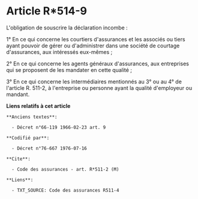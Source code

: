 # Article R*514-9

L'obligation de souscrire la déclaration incombe :

1° En ce qui concerne les courtiers d'assurances et les associés ou tiers ayant pouvoir de gérer ou d'administrer dans une
société de courtage d'assurances, aux intéressés eux-mêmes ;

2° En ce qui concerne les agents généraux d'assurances, aux entreprises qui se proposent de les mandater en cette qualité ;

3° En ce qui concerne les intermédiaires mentionnés au 3° ou au 4° de l'article R. 511-2, à l'entreprise ou personne ayant la
qualité d'employeur ou mandant.

**Liens relatifs à cet article**

	**Anciens textes**:

	  - Décret n°66-119 1966-02-23 art. 9

	**Codifié par**:

	  - Décret n°76-667 1976-07-16

	**Cite**:

	  - Code des assurances - art. R*511-2 (M)

	**Liens**:

	  - TXT_SOURCE: Code des assurances R511-4
